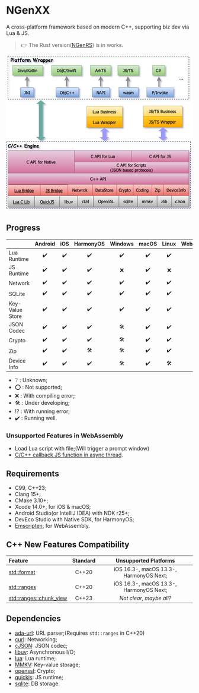 # NGenXX

A cross-platform framework based on modern C++, supporting biz dev via Lua & JS.

> :point_right: The Rust version([NGenRS](https://github.com/R1NC/NGenRS)) is in works.

![Arch](/res/arch.svg)

## Progress

| | Android | iOS | HarmonyOS  | Windows | macOS | Linux | WebAssembly |
| :-- | :--: | :--: |:--: |:--: | :--: | :--: |:--: |
| Lua Runtime |✔️|✔️|✔️|✔️|✔️|✔️|✔️|
| JS Runtime |✔️|✔️|✔️|❌|✔️|❌|🛠️|
| Network |✔️|✔️|✔️|✔️|✔️|✔️|⁉️|
| SQLite |✔️|✔️|✔️|✔️|✔️|✔️|🛠️|
| Key-Value Store |✔️|✔️|✔️|✔️|✔️|✔️|🛠️|
| JSON Codec |✔️|✔️|✔️|🛠️|✔️|✔️|🛠️|
| Crypto |✔️|✔️|✔️|🛠️|✔️|✔️|🛠️|
| Zip |✔️|✔️|🛠️|🛠️|✔️|✔️|🛠️|
| Device Info |✔️|✔️|✔️|🛠️|✔️|🛠️|❔|

- ❔ : Unknown;
- ⭕ : Not supported;
- ❌ : With compiling error;
- 🛠️ : Under developing;
- ⁉️ : With running error;
- ✔️ : Running well.

### Unsupported Features in WebAssembly

- Load Lua script with file;(Will trigger a prompt window)
- [C/C++ callback JS function in async thread][2].

## Requirements

- C99, C++23;
- Clang 15+;
- CMake 3.10+;
- Xcode 14.0+, for iOS & macOS;
- Android Studio(or IntelliJ IDEA) with NDK r25+;
- DevEco Studio with Native SDK, for HarmonyOS;
- [Emscripten][1], for WebAssembly.

## C++ New Features Compatibility

| Feature | Standard | Unsupported Platforms |
| :-- | :--: | :--: |
| [std::format][12] | C++20 | iOS 16.3-, macOS 13.3-, HarmonyOS Next; |
| [std::ranges][13] | C++20 | iOS 16.3-, macOS 13.3-, HarmonyOS Next; |
| [std::ranges::chunk_view][14] | C++23 | *Not clear, maybe all?* |

## Dependencies

- [ada-url][3]: URL parser;(Requires `std::ranges` in C++20)
- [curl][4]: Networking;
- [cJSON][5]: JSON codec;
- [libuv][6]: Asynchronous I/O;
- [lua][7]: Lua runtime;
- [MMKV][8]: Key-value storage;
- [openssl][9]: Crypto;
- [quickjs][10]: JS runtime;
- [sqlite][11]: DB storage.

[1]: https://emscripten.org/docs/getting_started/downloads.html#sdk-download-and-install
[2]: https://github.com/emscripten-core/emscripten/issues/16567
[3]: https://github.com/ada-url/ada
[4]: https://github.com/curl/curl
[5]: https://github.com/DaveGamble/cJSON
[6]: https://github.com/libuv/libuv
[7]: https://github.com/lua/lua
[8]: https://github.com/Tencent/MMKV
[9]: https://github.com/openssl/openssl
[10]: https://github.com/bellard/quickjs
[11]: https://github.com/sqlite/sqlite
[12]: https://en.cppreference.com/w/cpp/utility/format/format
[13]: https://en.cppreference.com/w/cpp/ranges
[14]: https://en.cppreference.com/w/cpp/ranges/chunk_view